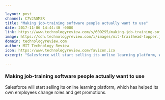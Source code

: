```yaml
---

layout: post
channel: C7VJAGM2R
title: "Making job-training software people actually want to use"
date: 2017-11-06 14:44:40 -0000
link: https://www.technologyreview.com/s/609295/making-job-training-software-people-actually-want-to-use/
image: https://cdn.technologyreview.com/i/images/mit-trailhead-topper.jpg?cx=0&cy=148&cw=2760&ch=1552&sw=1200
domain: technologyreview.com
author: MIT Technology Review
icon: https://www.technologyreview.com/favicon.ico
excerpt: "Salesforce will start selling its online learning platform, which has helped its own employees change roles and get promotions."

---
```


### Making job-training software people actually want to use

Salesforce will start selling its online learning platform, which has helped its own employees change roles and get promotions.